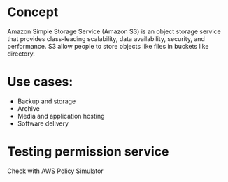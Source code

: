 # Concept
Amazon Simple Storage Service (Amazon S3) is an object storage service that provides class-leading scalability, data availability, security, and performance. S3 allow people to store objects like files in buckets like directory.

# Use cases:
- Backup and storage
- Archive
- Media and application hosting
- Software delivery

# Testing permission service
Check with AWS Policy Simulator
